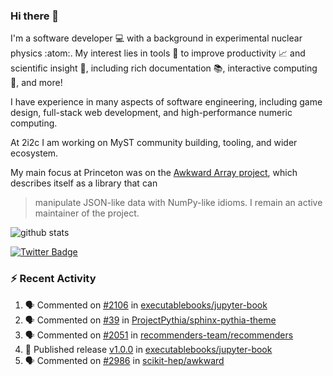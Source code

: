 ### Hi there 👋 

I'm a software developer 💻 with a background in experimental nuclear physics :atom:. My interest lies in tools :wrench: to improve productivity :chart_with_upwards_trend: and scientific insight :telescope:, including rich documentation 📚, interactive computing 🧮, and more! 

I have experience in many aspects of software engineering, including game design, full-stack web development, and high-performance numeric computing. 

At 2i2c I am working on MyST community building, tooling, and wider ecosystem. 

My main focus at Princeton was on the [Awkward Array project](awkward-array.org/), which describes itself as a library that can 
> manipulate JSON-like data with NumPy-like idioms. I remain an active maintainer of the project. 

![github stats](https://github-readme-stats.vercel.app/api?username=agoose77&show_icons=true&hide_rank=true&hide_title=true&bg_color=30,e76445,904e95&text_color=efe3ec&icon_color=efe3ec)
<!--
**agoose77/agoose77** is a ✨ _special_ ✨ repository because its `README.md` (this file) appears on your GitHub profile.

Here are some ideas to get you started:

- 🔭 I’m currently working on ...
- 🌱 I’m currently learning ...
- 👯 I’m looking to collaborate on ...
- 🤔 I’m looking for help with ...
- 💬 Ask me about ...
- 📫 How to reach me: ...
- 😄 Pronouns: ...
- ⚡ Fun fact: ...
-->

[![Twitter Badge](https://img.shields.io/twitter/follow/agoose77?style=flat-square&logo=Twitter&logoColor=white&color=cornflowerblue)](https://twitter.com/agoose77)

### :zap: Recent Activity

<!--START_SECTION:activity-->
1. 🗣 Commented on [#2106](https://github.com/executablebooks/jupyter-book/issues/2106#issuecomment-1913165073) in [executablebooks/jupyter-book](https://github.com/executablebooks/jupyter-book)
2. 🗣 Commented on [#39](https://github.com/ProjectPythia/sphinx-pythia-theme/issues/39#issuecomment-1913090843) in [ProjectPythia/sphinx-pythia-theme](https://github.com/ProjectPythia/sphinx-pythia-theme)
3. 🗣 Commented on [#2051](https://github.com/recommenders-team/recommenders/pull/2051#issuecomment-1912710544) in [recommenders-team/recommenders](https://github.com/recommenders-team/recommenders)
4. 🚀 Published release [v1.0.0](https://github.com/executablebooks/jupyter-book/releases/tag/v1.0.0) in [executablebooks/jupyter-book](https://github.com/executablebooks/jupyter-book)
5. 🗣 Commented on [#2986](https://github.com/scikit-hep/awkward/pull/2986#issuecomment-1912602137) in [scikit-hep/awkward](https://github.com/scikit-hep/awkward)
<!--END_SECTION:activity-->
